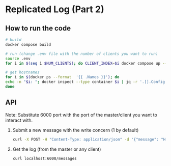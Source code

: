 # Replicated Log (Part 2)

## How to run the code

```bash
# build
docker compose build

# run (change .env file with the number of clients you want to run)
source .env
for i in $(seq 1 $NUM_CLIENTS); do CLIENT_INDEX=$i docker compose up --scale client=$i --no-recreate -d; done

# get hostnames
for i in $(docker ps --format  '{{ .Names }}'); do
echo -n "$i: "; docker inspect --type container $i | jq -r '.[].Config.Hostname'
done
```

## API

Note: Substitute 6000 port with the port of the master/client you want to interact with.

1. Submit a new message with the write concern (1 by default)

   ```bash
   curl -X POST -H "Content-Type: application/json" -d '{"message": "Hello World", "write_concern": 1}' http://localhost:6000/submit
   ```

2. Get the log (from the master or any client)
   ```bash
   curl localhost:6000/messages
   ```
